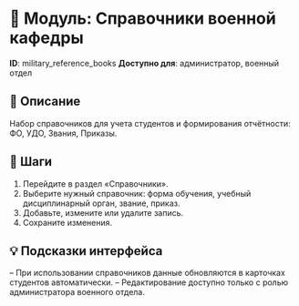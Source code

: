 # 📘 Модуль: Справочники военной кафедры
**ID**: military_reference_books
**Доступно для**: администратор, военный отдел

## 📝 Описание
Набор справочников для учета студентов и формирования отчётности: ФО, УДО, Звания, Приказы.

## 🩜 Шаги
1. Перейдите в раздел «Справочники».
2. Выберите нужный справочник: форма обучения, учебный дисциплинарный орган, звание, приказ.
3. Добавьте, измените или удалите запись.
4. Сохраните изменения.

## 💡 Подсказки интерфейса
– При использовании справочников данные обновляются в карточках студентов автоматически.
– Редактирование доступно только с ролью администратора военного отдела.
